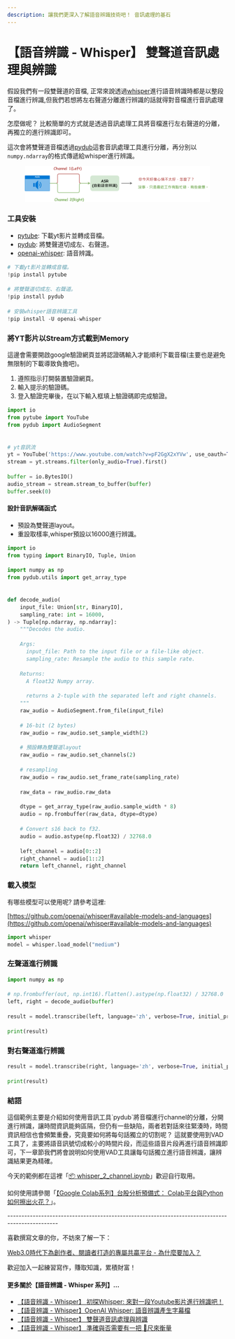 ```yaml
---
description: 讓我們更深入了解語音辨識技術吧！ 音訊處理的基石
---
```


# 【語音辨識 - Whisper】 雙聲道音訊處理與辨識

假設我們有一段雙聲道的音檔, 正常來說透過[whisper](https://github.com/openai/whisper)進行語音辨識時都是以整段音檔進行辨識,但我們若想將左右聲道分離進行辨識的話就得對音檔進行音訊處理了。

怎麼做呢？ 比較簡單的方式就是透過音訊處理工具將音檔進行左右聲道的分離，再獨立的進行辨識即可。

這次會將雙聲道音檔透過[pydub](https://github.com/jiaaro/pydub)這套音訊處理工具進行分離，再分別以`numpy.ndarray`的格式傳遞給whisper進行辨識。



<figure><img src="../.gitbook/assets/stereo_mono.drawio.png" alt=""><figcaption></figcaption></figure>

### 工具安裝

* [pytube](https://pytube.io/en/latest/): 下載yt影片並轉成音檔。
* [pydub](https://github.com/jiaaro/pydub): 將雙聲道切成左、右聲道。
* [openai-whisper](https://github.com/openai/whisper): 語音辨識。

```python
# 下載yt影片並轉成音檔。
!pip install pytube

# 將雙聲道切成左、右聲道。
!pip install pydub

# 安裝whisper語音辨識工具
!pip install -U openai-whisper
```



### 將YT影片以Stream方式載到Memory

這邊會需要開啟google驗證網頁並將認證碼輸入才能順利下載音檔(主要也是避免無限制的下載導致負擔吧)。

1. 遵照指示打開裝置驗證網頁。
2. 輸入提示的驗證碼。
3. 登入驗證完畢後，在以下輸入框填上驗證碼即完成驗證。

```python
import io
from pytube import YouTube
from pydub import AudioSegment


# yt音訊流
yt = YouTube('https://www.youtube.com/watch?v=pF2GgX2xYVw', use_oauth=True, allow_oauth_cache=True)
stream = yt.streams.filter(only_audio=True).first()

buffer = io.BytesIO()
audio_stream = stream.stream_to_buffer(buffer)
buffer.seek(0)
```

#### 設計音訊解碼函式

* 預設為雙聲道layout。
* 重設取樣率,whisper預設以16000進行辨識。

```python
import io
from typing import BinaryIO, Tuple, Union

import numpy as np
from pydub.utils import get_array_type


def decode_audio(
    input_file: Union[str, BinaryIO],
    sampling_rate: int = 16000,
) -> Tuple[np.ndarray, np.ndarray]:
    """Decodes the audio.

    Args:
      input_file: Path to the input file or a file-like object.
      sampling_rate: Resample the audio to this sample rate.

    Returns:
      A float32 Numpy array.

      returns a 2-tuple with the separated left and right channels.
    """
    raw_audio = AudioSegment.from_file(input_file)

    # 16-bit (2 bytes)
    raw_audio = raw_audio.set_sample_width(2)

    # 預設轉為雙聲道layout
    raw_audio = raw_audio.set_channels(2)

    # resampling
    raw_audio = raw_audio.set_frame_rate(sampling_rate)

    raw_data = raw_audio.raw_data

    dtype = get_array_type(raw_audio.sample_width * 8)
    audio = np.frombuffer(raw_data, dtype=dtype)

    # Convert s16 back to f32.
    audio = audio.astype(np.float32) / 32768.0
        
    left_channel = audio[0::2]
    right_channel = audio[1::2]
    return left_channel, right_channel
```

### 載入模型

有哪些模型可以使用呢? 請參考這裡:

[https://github.com/openai/whisper#available-models-and-languages](https://github.com/openai/whisper#available-models-and-languages)

```python
import whisper
model = whisper.load_model("medium")
```

### 左聲道進行辨識

```python
import numpy as np

# np.frombuffer(out, np.int16).flatten().astype(np.float32) / 32768.0
left, right = decode_audio(buffer)

result = model.transcribe(left, language='zh', verbose=True, initial_prompt='請給我繁體中文的語音辨識。', no_speech_threshold=1.2)

print(result)
```

### 對右聲道進行辨識

```python
result = model.transcribe(right, language='zh', verbose=True, initial_prompt='請給我繁體中文的語音辨識。')

print(result)
```

### 結語

這個範例主要是介紹如何使用音訊工具\`pydub\`將音檔進行channel的分離，分開進行辨識，讓時間資訊能夠區隔，但仍有一些缺陷，兩者若對話來往緊湊時，時間資訊相信也會頻繁重疊，究竟要如何將每句話獨立的切割呢？ 這就要使用到VAD工具了，主要將語音訊號切成較小的時間片段，而這些語音片段再進行語音辨識即可，下一章節我們將會說明如何使用VAD工具讓每句話獨立進行語音辨識，讓辨識結果更為精確。



今天的範例都在這裡「[📦 ](../jupyter-examples/goodinfo\_yield.ipynb)[whisper\_2\_channel.ipynb](https://github.com/weihanchen/google-colab-python-learn/blob/main/jupyter-examples/whisper\_2\_channel.ipynb)」歡迎自行取用。

如何使用請參閱「[【Google Colab系列】台股分析預備式： Colab平台與Python如何擦出火花？](https://www.potatomedia.co/s/aNLHZe3S)」。



\------------------------------------------------------------------------------------------------

喜歡撰寫文章的你，不妨來了解一下：

[Web3.0時代下為創作者、閱讀者打造的專屬共贏平台 - 為什麼要加入？](https://www.potatomedia.co/s/2PmFxsq)

歡迎加入一起練習寫作，賺取知識，累積財富！



#### 更多關於【語音辨識 - Whisper 系列】…

* [【語音辨識 - Whisper】 初探Whisper: 來對一段Youtube影片進行辨識吧！](https://vocus.cc/article/644526c8fd89780001ffdd9f)
* [【語音辨識 - Whisper】OpenAI Whisper: 語音辨識產生字幕檔](https://vocus.cc/article/64468d92fd8978000115c6e1)
* [【語音辨識 - Whisper】 雙聲道音訊處理與辨識](https://vocus.cc/article/64733d7efd89780001781326)
* [【語音辨識 - Whisper】 準確與否需要有一把 📏尺來衡量](https://vocus.cc/article/64b3a209fd89780001481152)
